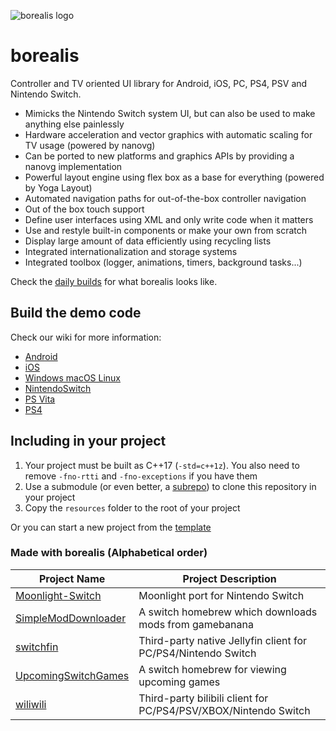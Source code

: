 ![borealis logo](https://github.com/natinusala/borealis/blob/main/resources/img/borealis_96.png?raw=true)
# borealis

Controller and TV oriented UI library for Android, iOS, PC, PS4, PSV and Nintendo Switch.

- Mimicks the Nintendo Switch system UI, but can also be used to make anything else painlessly
- Hardware acceleration and vector graphics with automatic scaling for TV usage (powered by nanovg)
- Can be ported to new platforms and graphics APIs by providing a nanovg implementation
- Powerful layout engine using flex box as a base for everything (powered by Yoga Layout)
- Automated navigation paths for out-of-the-box controller navigation
- Out of the box touch support
- Define user interfaces using XML and only write code when it matters
- Use and restyle built-in components or make your own from scratch
- Display large amount of data efficiently using recycling lists
- Integrated internationalization and storage systems
- Integrated toolbox (logger, animations, timers, background tasks...)

Check the [daily builds](https://github.com/xfangfang/borealis/actions) for what borealis looks like.

## Build the demo code

Check our wiki for more information:

- [Android](https://github.com/xfangfang/borealis/wiki/Android)
- [iOS](https://github.com/xfangfang/borealis/wiki/iOS)
- [Windows macOS Linux](https://github.com/xfangfang/borealis/wiki/Windows-macOS-Linux)
- [NintendoSwitch](https://github.com/xfangfang/borealis/wiki/NintendoSwitch)
- [PS Vita](https://github.com/xfangfang/borealis/wiki/PS-Vita)
- [PS4](https://github.com/xfangfang/borealis/wiki/PS4)

## Including in your project

1. Your project must be built as C++17 (`-std=c++1z`). You also need to remove `-fno-rtti` and `-fno-exceptions` if you have them
2. Use a submodule (or even better, a [subrepo](https://github.com/ingydotnet/git-subrepo)) to clone this repository in your project
3. Copy the `resources` folder to the root of your project

Or you can start a new project from the [template](https://github.com/xfangfang/borealis_template)


### Made with borealis (Alphabetical order)

| **Project Name** | **Project Description** |
| --- | --- |
| [Moonlight-Switch](https://github.com/XITRIX/Moonlight-Switch) | Moonlight port for Nintendo Switch |
| [SimpleModDownloader](https://github.com/PoloNX/SimpleModDownloader) | A switch homebrew which downloads mods from gamebanana |
| [switchfin](https://github.com/dragonflylee/switchfin) | Third-party native Jellyfin client for PC/PS4/Nintendo Switch |
| [UpcomingSwitchGames](https://github.com/PoloNX/UpcomingSwitchGames) | A switch homebrew for viewing upcoming games |
| [wiliwili](https://github.com/xfangfang/wiliwili) | Third-party bilibili client for PC/PS4/PSV/XBOX/Nintendo Switch |party bilibili client for PC/PS4/PSV/XBOX/Nintendo Switch | [https://github.com/xfangfang/wiliwili](https://github.com/xfangfang/wiliwili) || Third-party bilibili client for PC/PS4/PSV/XBOX/Nintendo Switch | [https://github.com/xfangfang/wiliwili](https://github.com/xfangfang/wiliwili) |